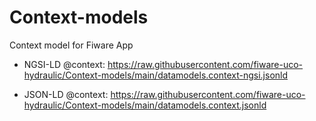 # Context-models

Context model for Fiware App

* NGSI-LD @context: https://raw.githubusercontent.com/fiware-uco-hydraulic/Context-models/main/datamodels.context-ngsi.jsonld

* JSON-LD @context: https://raw.githubusercontent.com/fiware-uco-hydraulic/Context-models/main/datamodels.context.jsonld
